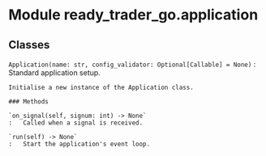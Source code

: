 Module ready_trader_go.application
==================================

Classes
-------

`Application(name: str, config_validator: Optional[Callable] = None)`
:   Standard application setup.
    
    Initialise a new instance of the Application class.

    ### Methods

    `on_signal(self, signum: int) ‑> None`
    :   Called when a signal is received.

    `run(self) ‑> None`
    :   Start the application's event loop.